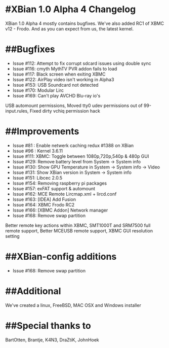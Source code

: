 #XBian 1.0 Alpha 4 Changelog
==================================
XBian 1.0 Alpha 4 mostly contains bugfixes.
We've also added RC1 of XBMC v12 - Frodo. 
And as you can expect from us, the latest kernel.

##Bugfixes
==================================
- Issue #112: Attempt to fix corrupt sdcard issues using double sync 
- Issue #116: cmyth MythTV PVR addon fails to load
- Issue #117: Black screen when exiting XBMC
- Issue #122: AirPlay video isn't working in Alpha3
- Issue #153: USB Soundcard not detected 
- Issue #170: Modular Lirc
- Issue #169: Can't play AVCHD Blu-ray io's

USB automount permissions, Moved tty0 udev permissions out of 99-input.rules, Fixed dirty vchiq permission hack

##Improvements
==================================
- Issue #81 : Enable netwerk caching redux #1388 on XBian
- Issue #96 : Kernel 3.6.11
- Issue #111: XBMC: Toggle between 1080p,720p,540p & 480p GUI
- Issue #129: Remove battery level from System -> System info
- Issue #130: Show GPU Temperature in System -> System info -> Video
- Issue #131: Show XBian version in System -> System info
- Issue #151: Libcec 2.0.5 
- Issue #154: Removing raspberry pi packages 
- Issue #157: exFAT support & automount 
- Issue #162: MCE Remote Lircmap.xml + lircd.conf
- Issue #163: [IDEA] Add Fusion 
- Issue #164: XBMC Frodo RC2
- Issue #166: [XBMC Addon] Network manager
- Issue #168: Remove swap partition 

Better remote key actions within XBMC, SMT1000T and SRM7500 full remote support, Better MCEUSB remote support, XBMC GUI resolution setting

##XBian-config additions
==================================
- Issue #168: Remove swap partition

##Additional
==================================
We've created a linux, FreeBSD, MAC OSX and Windows installer

##Special thanks to
==============================
BartOtten, Brantje, K4N3, DraZtiK, JohnHoek

